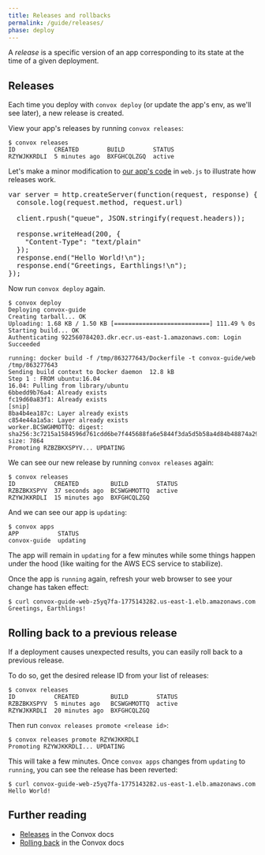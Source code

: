 ```yaml
---
title: Releases and rollbacks
permalink: /guide/releases/
phase: deploy
---
```


A _release_ is a specific version of an app corresponding to its state at the time of a given deployment.

## Releases

Each time you deploy with `convox deploy` (or update the app's env, as we'll see later), a new release is created.

View your app's releases by running `convox releases`:

```
$ convox releases
ID           CREATED        BUILD        STATUS
RZYWJKKRDLI  5 minutes ago  BXFGHCQLZGQ  active
```

Let's make a minor modification to [our app's code](https://github.com/convox-examples/convox-guide/) in `web.js` to illustrate how releases work.


<pre class="file web.js" title="web.js">
<span class="diff-u">var server = http.createServer(function(request, response) {</span>
<span class="diff-u">  console.log(request.method, request.url)</span>
<span class="diff-u"></span>
<span class="diff-u">  client.rpush("queue", JSON.stringify(request.headers));</span>
<span class="diff-u"></span>
<span class="diff-u">  response.writeHead(200, {</span>
<span class="diff-u">    "Content-Type": "text/plain"</span>
<span class="diff-u">  });</span>
<span class="diff-r">  response.end("Hello World!\n");</span>
<span class="diff-a">  response.end("Greetings, Earthlings!\n");</span>
<span class="diff-u">});</span>
</pre>

Now run `convox deploy` again.

```
$ convox deploy
Deploying convox-guide
Creating tarball... OK
Uploading: 1.68 KB / 1.50 KB [===========================] 111.49 % 0s
Starting build... OK
Authenticating 922560784203.dkr.ecr.us-east-1.amazonaws.com: Login Succeeded

running: docker build -f /tmp/863277643/Dockerfile -t convox-guide/web /tmp/863277643
Sending build context to Docker daemon  12.8 kB
Step 1 : FROM ubuntu:16.04
16.04: Pulling from library/ubuntu
6bbedd9b76a4: Already exists
fc19d60a83f1: Already exists
[snip]
8ba4b4ea187c: Layer already exists
c854e44a1a5a: Layer already exists
worker.BCSWGHMOTTQ: digest: sha256:3c7215a1584596d761cdd6be7f445688fa6e5844f3da5d5b58a4d84b48874a29 size: 7864
Promoting RZBZBKXSPYV... UPDATING
```

We can see our new release by running `convox releases` again:

```
$ convox releases
ID           CREATED         BUILD        STATUS
RZBZBKXSPYV  37 seconds ago  BCSWGHMOTTQ  active
RZYWJKKRDLI  15 minutes ago  BXFGHCQLZGQ
```

And we can see our app is `updating`:

```
$ convox apps
APP           STATUS
convox-guide  updating
```

The app will remain in `updating` for a few minutes while some things happen under the hood (like waiting for the AWS ECS service to stabilize).

Once the app is `running` again, refresh your web browser to see your change has taken effect:

```
$ curl convox-guide-web-z5yq7fa-1775143282.us-east-1.elb.amazonaws.com
Greetings, Earthlings!
```


## Rolling back to a previous release

If a deployment causes unexpected results, you can easily roll back to a previous release.

To do so, get the desired release ID from your list of releases:

```
$ convox releases
ID           CREATED         BUILD        STATUS
RZBZBKXSPYV  5 minutes ago   BCSWGHMOTTQ  active
RZYWJKKRDLI  20 minutes ago  BXFGHCQLZGQ
```

Then run `convox releases promote <release id>`:

```
$ convox releases promote RZYWJKKRDLI
Promoting RZYWJKKRDLI... UPDATING
```

This will take a few minutes. Once `convox apps` changes from `updating` to `running`, you can see the release has been reverted:

```
$ curl convox-guide-web-z5yq7fa-1775143282.us-east-1.elb.amazonaws.com
Hello World!
```

## Further reading

* [Releases](/docs/releases/) in the Convox docs
* [Rolling back](/docs/rolling-back/) in the Convox docs
